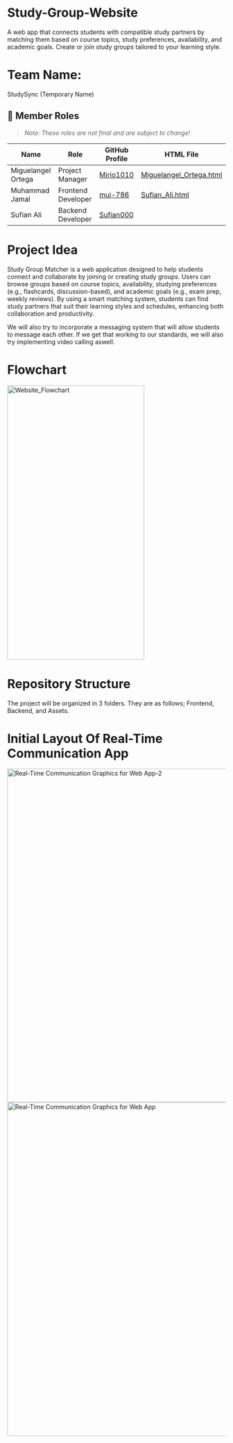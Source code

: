 # Study-Group-Website
A web app that connects students with compatible study partners by matching them based on course topics, study preferences, availability, and academic goals. Create or join study groups tailored to your learning style.

# Team Name:
StudySync (Temporary Name)

## 👥 Member Roles

> *Note: These roles are not final and are subject to change!*

| Name               | Role               | GitHub Profile                              | HTML File                                                                                       |
|--------------------|--------------------|---------------------------------------------|--------------------------------------------------------------------------------------------------|
| Miguelangel Ortega | Project Manager    | [Mirio1010](https://github.com/Mirio1010)   | [Miguelangel_Ortega.html](https://Mirio1010.github.io/Study-Group-Website/Members%20HTML%20files/Miguelangel_Ortega.html) |
| Muhammad Jamal     | Frontend Developer | [muj-786](https://github.com/muj-786)       | [Sufian_Ali.html](https://Mirio1010.github.io/Study-Group-Website/Members%20HTML%20files/Sufian%20Ali.html) |
| Sufian Ali         | Backend Developer  | [Sufian000](https://github.com/Sufian000)   |                                                                                                 |



# Project Idea
Study Group Matcher is a web application designed to help students connect and collaborate by joining or creating study groups. Users can browse groups based on course topics, availability, studying preferences (e.g., flashcards, discussion-based), and academic goals (e.g., exam prep, weekly reviews). By using a smart matching system, students can find study partners that suit their learning styles and schedules, enhancing both collaboration and productivity. 

We will also try to incorporate a messaging system that will allow students to message each other. If we get that working to our standards, we will also try implementing video calling aswell.

# Flowchart

<img width="316" height="631" alt="Website_Flowchart" src="https://github.com/user-attachments/assets/388235a9-d5d4-4966-a79f-6c09ab76b728" />

# Repository Structure
The project will be organized in 3 folders. They are as follows; Frontend, Backend, and Assets.

# Initial Layout Of Real-Time Communication App

<img width="1366" height="768" alt="Real-Time Communication Graphics for Web App-2" src="https://github.com/user-attachments/assets/9e4063eb-4389-4da9-960b-c0b19a066116" /><img width="1366" height="768" alt="Real-Time Communication Graphics for Web App" src="https://github.com/user-attachments/assets/fc3008c5-2109-4798-8384-bd8d473ee062" />
